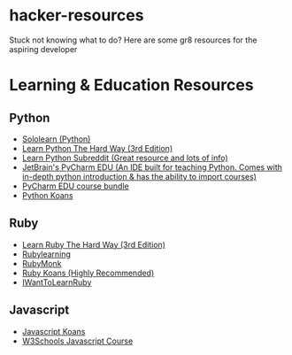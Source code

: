 # hacker-resources
Stuck not knowing what to do? Here are some gr8 resources for the aspiring developer



# Learning & Education Resources


Python
------
 - [Sololearn (Python)](https://www.sololearn.com/Course/Python)
 - [Learn Python The Hard Way (3rd Edition)](https://learnpythonthehardway.org/book/)
 - [Learn Python Subreddit (Great resource and lots of info)](https://www.reddit.com/r/learnpython/)
 - [JetBrain's PyCharm EDU (An IDE built for teaching Python. Comes with in-depth python introduction  & has the ability to import courses)](https://www.jetbrains.com/pycharm-edu/)
 - [PyCharm EDU course bundle](https://github.com/JetBrains/pycharm-courses)
 - [Python Koans](https://github.com/gregmalcolm/python_koans)



Ruby
----
 - [Learn Ruby The Hard Way (3rd Edition)](https://learnrubythehardway.org/book/)
 - [Rubylearning](http://rubylearning.com/)
 - [RubyMonk](https://rubymonk.com/)
 - [Ruby Koans (Highly Recommended)](http://rubykoans.com/)
 - [IWantToLearnRuby](http://iwanttolearnruby.com/)
 


Javascript
----------

 - [Javascript Koans](https://github.com/liammclennan/JavaScript-Koans)
 - [W3Schools Javascript Course](http://www.w3schools.com/js/)


